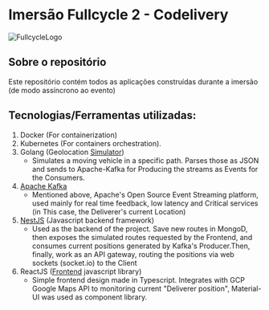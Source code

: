 # Imersão Fullcycle 2 - Codelivery

![FullcycleLogo](https://camo.githubusercontent.com/24ceeb868553ded352310c513f389d9c2093982bd2dea390dd9484cb52647375/68747470733a2f2f6576656e74732d66756c6c6379636c652e73332e616d617a6f6e6177732e636f6d2f6576656e74732d66756c6c6379636c652f7374617469632f736974652f696d672f677275706f5f343431372e706e67)

## Sobre o repositório
Este repositório contém todos as aplicações construídas durante a imersão (de modo assíncrono ao evento)

## Tecnologias/Ferramentas utilizadas:
1. Docker (For containerization)
2. Kubernetes (For containers orchestration).
3. Golang (Geolocation [Simulator](/simulator))
    - Simulates a moving vehicle in a specific path. Parses those as JSON and sends to Apache-Kafka for Producing the streams as Events for the Consumers.
4. [Apache Kafka](/apache-kafka)
    - Mentioned above, Apache's Open Source Event Streaming platform, used mainly for real time feedback, low latency and Critical services (in This case, the Deliverer's current Location)
5. [NestJS](/nest-api) (Javascript backend framework)
    - Used as the backend of the project. Save new routes in MongoD, then exposes the simulated routes requested by the Frontend, and consumes current positions generated by Kafka's Producer.Then, finally, work as an API gateway, routing the positions via web sockets (socket.io) to the Client
6. ReactJS ([Frontend](react-frontend) javascript library)
    - Simple frontend design made in Typescript. Integrates with GCP Google Maps API to monitoring current "Deliverer position", Material-UI was used as component library.